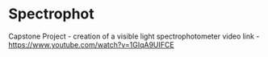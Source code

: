# Spectrophot
Capstone Project - creation of a visible light spectrophotometer
video link - https://www.youtube.com/watch?v=1GIqA9UIFCE 
